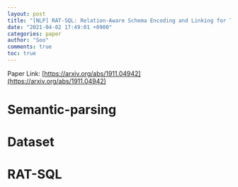 ```yaml
---
layout: post
title: "[NLP] RAT-SQL: Relation-Aware Schema Encoding and Linking for Text-to-SQL Parsers"
date: "2021-04-02 17:49:01 +0900"
categories: paper
author: "Soo"
comments: true
toc: true
---
```


Paper Link: [https://arxiv.org/abs/1911.04942](https://arxiv.org/abs/1911.04942)

# Semantic-parsing 

# Dataset

# RAT-SQL